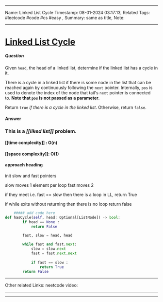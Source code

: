 ____
Name: Linked List Cycle
Timestamp: 08-01-2024 03:17:13,
Related Tags:  #leetcode #code #cs #easy ,
Summary: same as title,
Note:
____
# [Linked List Cycle](https://leetcode.com/problems/linked-list-cycle/)

##### Question 

Given `head`, the head of a linked list, determine if the linked list has a cycle in it.

There is a cycle in a linked list if there is some node in the list that can be reached again by continuously following the `next` pointer. Internally, `pos` is used to denote the index of the node that tail's `next` pointer is connected to. **Note that `pos` is not passed as a parameter**.

Return `true` _if there is a cycle in the linked list_. Otherwise, return `false`.

#### Answer 

### This is a *[[liked list]]* problem.

#### [[time complexity]] : O(n)
#### [[space complexity]]: O(1)


#### approach heading

init slow and fast pointers

slow moves 1 element per loop
fast moves 2

if they meet i.e. fast == slow
then there is a loop in LL, return True

if while exits without returning then there is no loop
return false



```python
	##### add code here
def hasCycle(self, head: Optional[ListNode]) -> bool:
        if head == None : 
	        return False
	    
        fast, slow = head, head

        while fast and fast.next:
            slow = slow.next
            fast = fast.next.next
            
            if fast == slow :
                return True
	    return False

```

___
Other related Links:
	neetcode video:
____
____
